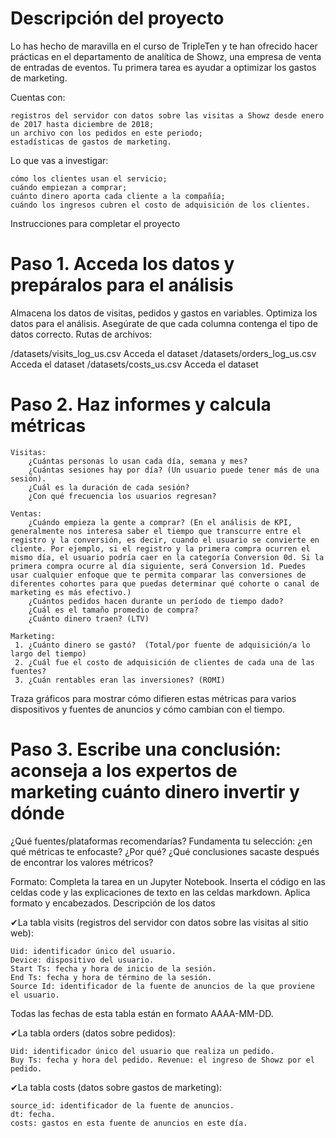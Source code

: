 # Descripción del proyecto

Lo has hecho de maravilla en el curso de TripleTen y te han ofrecido hacer prácticas en el departamento de analítica de Showz, una empresa de venta de entradas de eventos. Tu primera tarea es ayudar a optimizar los gastos de marketing. 

Cuentas con:

    registros del servidor con datos sobre las visitas a Showz desde enero de 2017 hasta diciembre de 2018;
    un archivo con los pedidos en este periodo;
    estadísticas de gastos de marketing.

Lo que vas a investigar: 

    cómo los clientes usan el servicio;
    cuándo empiezan a comprar;
    cuánto dinero aporta cada cliente a la compañía;
    cuándo los ingresos cubren el costo de adquisición de los clientes.

Instrucciones para completar el proyecto

# Paso 1. Acceda los datos y prepáralos para el análisis

Almacena los datos de visitas, pedidos y gastos en variables.  Optimiza los datos para el análisis. Asegúrate de que cada columna contenga el tipo de datos correcto. 
Rutas de archivos: 

/datasets/visits_log_us.csv Acceda el dataset
/datasets/orders_log_us.csv Acceda el dataset
/datasets/costs_us.csv Acceda el dataset

# Paso 2. Haz informes y calcula métricas 

    Visitas:
        ¿Cuántas personas lo usan cada día, semana y mes?
        ¿Cuántas sesiones hay por día? (Un usuario puede tener más de una sesión).
        ¿Cuál es la duración de cada sesión?
        ¿Con qué frecuencia los usuarios regresan?

    Ventas:
        ¿Cuándo empieza la gente a comprar? (En el análisis de KPI, generalmente nos interesa saber el tiempo que transcurre entre el registro y la conversión, es decir, cuando el usuario se convierte en cliente. Por ejemplo, si el registro y la primera compra ocurren el mismo día, el usuario podría caer en la categoría Conversion 0d. Si la primera compra ocurre al día siguiente, será Conversion 1d. Puedes usar cualquier enfoque que te permita comparar las conversiones de diferentes cohortes para que puedas determinar qué cohorte o canal de marketing es más efectivo.)
        ¿Cuántos pedidos hacen durante un período de tiempo dado?
        ¿Cuál es el tamaño promedio de compra?
        ¿Cuánto dinero traen? (LTV)

    Marketing:
     1. ¿Cuánto dinero se gastó?  (Total/por fuente de adquisición/a lo largo del tiempo) 
     2. ¿Cuál fue el costo de adquisición de clientes de cada una de las fuentes?
     3. ¿Cuán rentables eran las inversiones? (ROMI)

Traza gráficos para mostrar cómo difieren estas métricas para varios dispositivos y fuentes de anuncios y cómo cambian con el tiempo. 

# Paso 3. Escribe una conclusión: aconseja a los expertos de marketing cuánto dinero invertir y dónde

¿Qué fuentes/plataformas recomendarías?  Fundamenta tu selección: ¿en qué métricas te enfocaste?  ¿Por qué? ¿Qué conclusiones sacaste después de encontrar los valores métricos?

Formato: Completa la tarea en un Jupyter Notebook. Inserta el código en las celdas code y las explicaciones de texto en las celdas markdown. Aplica formato y encabezados.
Descripción de los datos

✔La tabla visits (registros del servidor con datos sobre las visitas al sitio web):

    Uid: identificador único del usuario.
    Device: dispositivo del usuario.
    Start Ts: fecha y hora de inicio de la sesión.
    End Ts: fecha y hora de término de la sesión.
    Source Id: identificador de la fuente de anuncios de la que proviene el usuario.

Todas las fechas de esta tabla están en formato AAAA-MM-DD.

✔La tabla orders (datos sobre pedidos):

    Uid: identificador único del usuario que realiza un pedido.
    Buy Ts: fecha y hora del pedido. Revenue: el ingreso de Showz por el pedido.

✔La tabla costs (datos sobre gastos de marketing):

    source_id: identificador de la fuente de anuncios.
    dt: fecha.
    costs: gastos en esta fuente de anuncios en este día.
